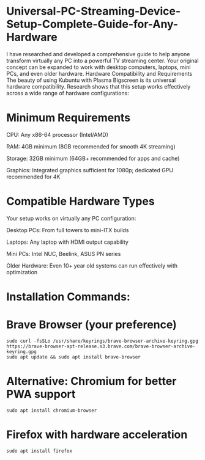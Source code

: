 # Universal-PC-Streaming-Device-Setup-Complete-Guide-for-Any-Hardware
I have researched and developed a comprehensive guide to help anyone transform virtually any PC into a powerful TV streaming center. Your original concept can be expanded to work with desktop computers, laptops, mini PCs, and even older hardware.
Hardware Compatibility and Requirements
The beauty of using Kubuntu with Plasma Bigscreen is its universal hardware compatibility. Research shows that this setup works effectively across a wide range of hardware configurations:

# Minimum Requirements

CPU: Any x86-64 processor (Intel/AMD)

RAM: 4GB minimum (8GB recommended for smooth 4K streaming)

Storage: 32GB minimum (64GB+ recommended for apps and cache)

Graphics: Integrated graphics sufficient for 1080p; dedicated GPU recommended for 4K

# Compatible Hardware Types

Your setup works on virtually any PC configuration:

Desktop PCs: From full towers to mini-ITX builds

Laptops: Any laptop with HDMI output capability

Mini PCs: Intel NUC, Beelink, ASUS PN series

Older Hardware: Even 10+ year old systems can run effectively with optimization

# Installation Commands:
# Brave Browser (your preference)
```
sudo curl -fsSLo /usr/share/keyrings/brave-browser-archive-keyring.gpg https://brave-browser-apt-release.s3.brave.com/brave-browser-archive-keyring.gpg
sudo apt update && sudo apt install brave-browser
```
# Alternative: Chromium for better PWA support
```
sudo apt install chromium-browser
```
# Firefox with hardware acceleration
```
sudo apt install firefox
